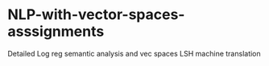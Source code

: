 # NLP-with-vector-spaces-asssignments
Detailed Log reg semantic analysis and vec spaces LSH machine translation
